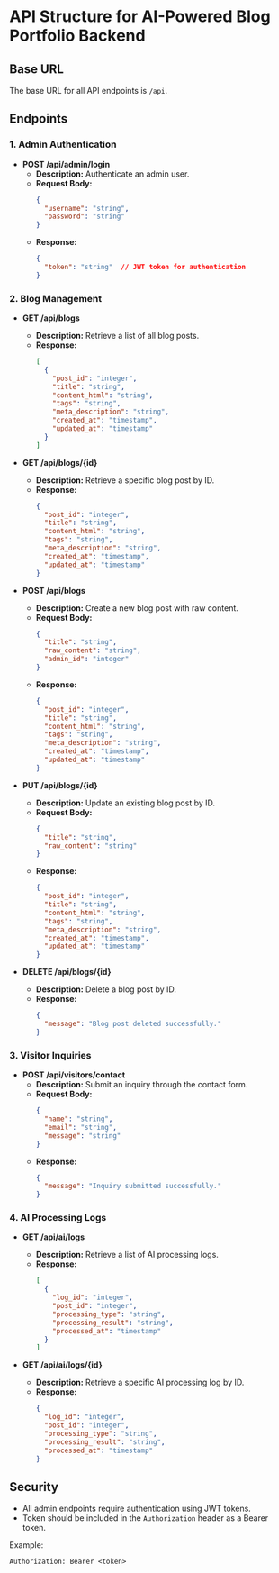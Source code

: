 # API Structure for AI-Powered Blog Portfolio Backend

## Base URL
The base URL for all API endpoints is `/api`.

## Endpoints

### 1. Admin Authentication
- **POST /api/admin/login**
  - **Description:** Authenticate an admin user.
  - **Request Body:**
    ```json
    {
      "username": "string",
      "password": "string"
    }
    ```
  - **Response:**
    ```json
    {
      "token": "string"  // JWT token for authentication
    }
    ```

### 2. Blog Management
- **GET /api/blogs**
  - **Description:** Retrieve a list of all blog posts.
  - **Response:**
    ```json
    [
      {
        "post_id": "integer",
        "title": "string",
        "content_html": "string",
        "tags": "string",
        "meta_description": "string",
        "created_at": "timestamp",
        "updated_at": "timestamp"
      }
    ]
    ```

- **GET /api/blogs/{id}**
  - **Description:** Retrieve a specific blog post by ID.
  - **Response:**
    ```json
    {
      "post_id": "integer",
      "title": "string",
      "content_html": "string",
      "tags": "string",
      "meta_description": "string",
      "created_at": "timestamp",
      "updated_at": "timestamp"
    }
    ```

- **POST /api/blogs**
  - **Description:** Create a new blog post with raw content.
  - **Request Body:**
    ```json
    {
      "title": "string",
      "raw_content": "string",
      "admin_id": "integer"
    }
    ```
  - **Response:**
    ```json
    {
      "post_id": "integer",
      "title": "string",
      "content_html": "string",
      "tags": "string",
      "meta_description": "string",
      "created_at": "timestamp",
      "updated_at": "timestamp"
    }
    ```

- **PUT /api/blogs/{id}**
  - **Description:** Update an existing blog post by ID.
  - **Request Body:**
    ```json
    {
      "title": "string",
      "raw_content": "string"
    }
    ```
  - **Response:**
    ```json
    {
      "post_id": "integer",
      "title": "string",
      "content_html": "string",
      "tags": "string",
      "meta_description": "string",
      "created_at": "timestamp",
      "updated_at": "timestamp"
    }
    ```

- **DELETE /api/blogs/{id}**
  - **Description:** Delete a blog post by ID.
  - **Response:**
    ```json
    {
      "message": "Blog post deleted successfully."
    }
    ```

### 3. Visitor Inquiries
- **POST /api/visitors/contact**
  - **Description:** Submit an inquiry through the contact form.
  - **Request Body:**
    ```json
    {
      "name": "string",
      "email": "string",
      "message": "string"
    }
    ```
  - **Response:**
    ```json
    {
      "message": "Inquiry submitted successfully."
    }
    ```

### 4. AI Processing Logs
- **GET /api/ai/logs**
  - **Description:** Retrieve a list of AI processing logs.
  - **Response:**
    ```json
    [
      {
        "log_id": "integer",
        "post_id": "integer",
        "processing_type": "string",
        "processing_result": "string",
        "processed_at": "timestamp"
      }
    ]
    ```

- **GET /api/ai/logs/{id}**
  - **Description:** Retrieve a specific AI processing log by ID.
  - **Response:**
    ```json
    {
      "log_id": "integer",
      "post_id": "integer",
      "processing_type": "string",
      "processing_result": "string",
      "processed_at": "timestamp"
    }
    ```

## Security
- All admin endpoints require authentication using JWT tokens.
- Token should be included in the `Authorization` header as a Bearer token.

Example:
```plaintext
Authorization: Bearer <token>